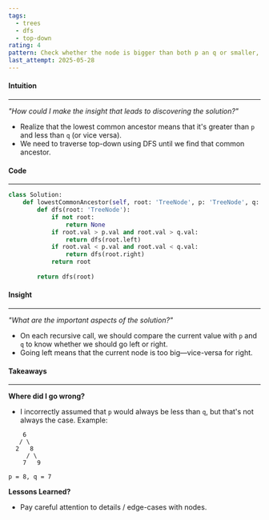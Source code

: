 ```yaml
---
tags:
  - trees
  - dfs
  - top-down
rating: 4
pattern: Check whether the node is bigger than both p an q or smaller, move the node down the tree.
last_attempt: 2025-05-28
---
```

#### Intuition
---
_"How could I make the insight that leads to discovering the solution?"_
- Realize that the lowest common ancestor means that it's greater than `p` and less than `q` (or vice versa).
- We need to traverse top-down using DFS until we find that common ancestor.

#### Code
---

```python
class Solution:
    def lowestCommonAncestor(self, root: 'TreeNode', p: 'TreeNode', q: 'TreeNode') -> 'TreeNode':
        def dfs(root: 'TreeNode'):
            if not root: 
                return None
            if root.val > p.val and root.val > q.val:
                return dfs(root.left)
            if root.val < p.val and root.val < q.val:
                return dfs(root.right)
            return root
            
        return dfs(root) 
```

#### Insight  
---
_"What are the important aspects of the solution?"_
- On each recursive call, we should compare the current value with `p` and `q` to know whether we should go left or right.
- Going left means that the current node is too big—vice-versa for right.

#### Takeaways
---
**Where did I go wrong?**
- I incorrectly assumed that `p` would always be less than `q`, but that's not always the case.
Example:
```
    6
   / \
  2   8
     / \
    7   9

p = 8, q = 7
```
**Lessons Learned?**
- Pay careful attention to details / edge-cases with nodes.